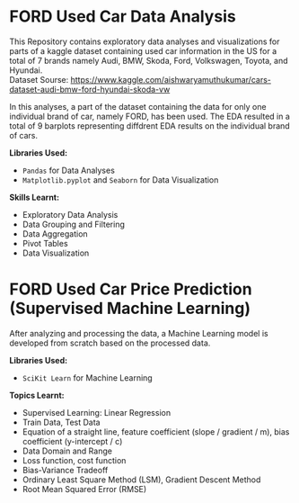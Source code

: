 # FORD Used Car Data Analysis

This Repository contains exploratory data analyses and visualizations for parts of a kaggle dataset containing used car information in the US for a total of 7 brands namely Audi, BMW, Skoda, Ford, Volkswagen, Toyota, and Hyundai.
<br>Dataset Sourse: https://www.kaggle.com/aishwaryamuthukumar/cars-dataset-audi-bmw-ford-hyundai-skoda-vw

In this analyses, a part of the dataset containing the data for only one individual brand of car, namely FORD, has been used. The EDA resulted in a total of 9 barplots representing diffdrent EDA results on the individual brand of cars.

**Libraries Used:**
- `Pandas` for Data Analyses
- `Matplotlib.pyplot` and `Seaborn` for Data Visualization

**Skills Learnt:**
- Exploratory Data Analysis
- Data Grouping and Filtering
- Data Aggregation
- Pivot Tables
- Data Visualization

# FORD Used Car Price Prediction (Supervised Machine Learning)

After analyzing and processing the data, a Machine Learning model is developed from scratch based on the processed data.

**Libraries Used:**
- `SciKit Learn` for Machine Learning

**Topics Learnt:**
- Supervised Learning: Linear Regression
- Train Data, Test Data
- Equation of a straight line, feature coefficient (slope / gradient / m), bias coefficient (y-intercept / c)
- Data Domain and Range
- Loss function, cost function
- Bias-Variance Tradeoff
- Ordinary Least Square Method (LSM), Gradient Descent Method
- Root Mean Squared Error (RMSE)
